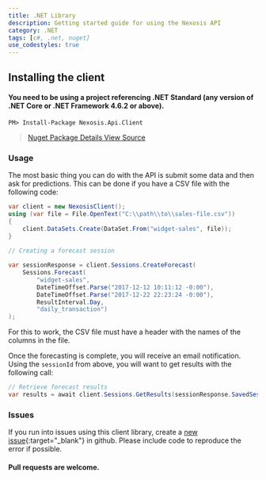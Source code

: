 ```yaml
---
title: .NET Library
description: Getting started guide for using the Nexosis API
category: .NET
tags: [c#, .net, nuget]
use_codestyles: true
---
```


## Installing the client

#### You need to be using a project referencing .NET Standard (any version of .NET Core or .NET Framework 4.6.2 or above).

``` 
PM> Install-Package Nexosis.Api.Client 
```

> <p><a href="https://www.nuget.org/packages/Nexosis.Api.Client/" class="btn btn-primary mr10" target="_blank"><i class="fa fa-cube mr5"></i> Nuget Package Details</a><a href="https://github.com/Nexosis/nexosisclient-net" class="btn btn-primary" target="_blank"><i class="fa fa-github mr5"></i> View Source</a></p>

### Usage

The most basic thing you can do with the API is submit some data and then ask for predictions. This can be done if you have a CSV file with the following code:

``` csharp
var client = new NexosisClient();
using (var file = File.OpenText("C:\\path\\to\\sales-file.csv"))
{
    client.DataSets.Create(DataSet.From("widget-sales", file));
}
    
// Creating a forecast session

var sessionResponse = client.Sessions.CreateForecast(
    Sessions.Forecast(
        "widget-sales",    
        DateTimeOffset.Parse("2017-12-12 10:11:12 -0:00"), 
        DateTimeOffset.Parse("2017-12-22 22:23:24 -0:00"), 
        ResultInterval.Day,
        "daily_transaction")
);
```

For this to work, the CSV file must have a header with the names of the columns in the file.

Once the forecasting is complete, you will receive an email notification. Using the `sessionId` from
above, you will want to get results with the following call:

```csharp
// Retrieve forecast results
var results = await client.Sessions.GetResults(sessionResponse.SavedSessionId);
```

### Issues
If you run into issues using this client library, create a [new issue](https://github.com/Nexosis/nexosisclient-net/issues/new){:target="_blank"} in github. Please include code to reproduce the error if possible.

#### Pull requests are welcome.
